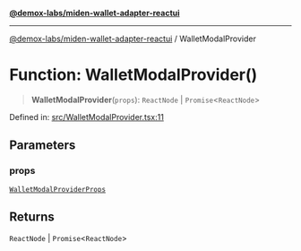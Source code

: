 [**@demox-labs/miden-wallet-adapter-reactui**](../README.md)

***

[@demox-labs/miden-wallet-adapter-reactui](../globals.md) / WalletModalProvider

# Function: WalletModalProvider()

> **WalletModalProvider**(`props`): `ReactNode` \| `Promise`\<`ReactNode`\>

Defined in: [src/WalletModalProvider.tsx:11](https://github.com/demox-labs/miden-wallet-adapter/blob/1ef8b04773cb8b7272bbf6a4eb810ab074d47de8/packages/ui/src/WalletModalProvider.tsx#L11)

## Parameters

### props

[`WalletModalProviderProps`](../interfaces/WalletModalProviderProps.md)

## Returns

`ReactNode` \| `Promise`\<`ReactNode`\>
